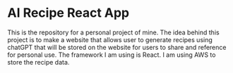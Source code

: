 # AI Recipe React App

This is the repository for a personal project of mine. The idea behind this project is to make a website that allows user to generate recipes using chatGPT that will be stored on the website for users to share and reference for personal use. The framework I am using is React. I am using AWS to store the recipe data.

